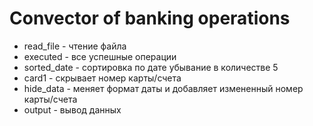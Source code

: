 # Сonvector of banking operations

* read_file - чтение файла
* executed - все успешные операции
* sorted_date - сортировка по дате убывание в количестве 5
* card1 - скрывает номер карты/счета
* hide_data - меняет формат даты и добавляет измененный номер карты/счета
* output - вывод данных
